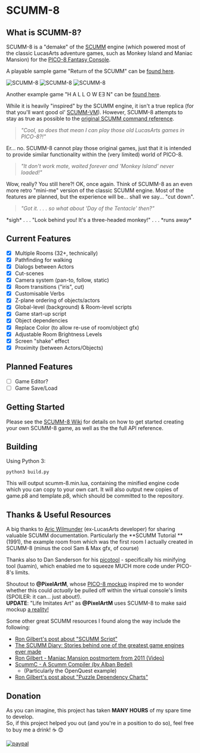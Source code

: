 # SCUMM-8
## What is SCUMM-8?
SCUMM-8 is a "demake" of the [SCUMM](https://en.wikipedia.org/wiki/SCUMM) engine (which powered most of the classic LucasArts adventure games, such as Monkey Island and Maniac Mansion) for the [PICO-8 Fantasy Console](http://www.lexaloffle.com/pico-8.php).  

A playable sample game "Return of the SCUMM" can be [found here](http://www.lexaloffle.com/bbs/?tid=29176).

![SCUMM-8](http://i.imgur.com/FcE49f5.gif)  ![SCUMM-8](http://i.imgur.com/LO57HFN.gif)  ![SCUMM-8](http://i.imgur.com/3HiP7Jf.gif)

Another example game "H A L L O W EƎ N" can be [found here](https://liquidream.itch.io/hallowe3n).

While it is heavily "inspired" by the SCUMM engine, it isn't a true replica (for that you'll want good ol' [SCUMM-VM](https://en.wikipedia.org/wiki/ScummVM)).  However, SCUMM-8 attempts to stay as true as possible to the [original SCUMM command reference](http://www.wilmunder.com/Arics_World/Games.html).
> *"Cool, so does that mean I can play those old LucasArts games in PICO-8?!"*

Er... no. SCUMM-8 cannot play those original games, just that it is intended to provide similar functionality within the (very limited) world of PICO-8.

> *"It don't work mate, waited forever and 'Monkey Island' never loaded!"*

Wow, really? You still here?! OK, once again. Think of SCUMM-8 as an even more retro "mini-me" version of the classic SCUMM engine. Most of the features are planned, but the experience will be... shall we say... "cut down".

> *"Got it. . . . so what about 'Day of the Tentacle' then?"*

\*sigh\* . . .  "Look behind you! It's a three-headed monkey!" . . . \*runs away\*

## Current Features
- [x] Multiple Rooms (32+, technically)
- [x] Pathfinding for walking
- [x] Dialogs between Actors
- [x] Cut-scenes
- [x] Camera system (pan-to, follow, static)
- [x] Room transitions ("iris", cut)
- [x] Customisable Verbs
- [x] Z-plane ordering of objects/actors
- [x] Global-level (background) & Room-level scripts
- [x] Game start-up script
- [x] Object dependencies
- [x] Replace Color (to allow re-use of room/object gfx)
- [x] Adjustable Room Brightness Levels
- [x] Screen "shake" effect
- [x] Proximity (between Actors/Objects)

## Planned Features
- [ ] Game Editor?
- [ ] Game Save/Load

## Getting Started
Please see the [SCUMM-8 Wiki](https://github.com/Liquidream/scumm-8/wiki) for details on how to get started creating your own SCUMM-8 game, as well as the the full API reference.

## Building

Using Python 3:
```console
python3 build.py
```

This will output scumm-8.min.lua, containing the minified engine code which you can copy to your own cart. It will also output new copies of game.p8 and template.p8, which should be committed to the repository.

## Thanks & Useful Resources
A big thanks to [Aric Wilmunder](http://www.wilmunder.com/Arics_World/Games.html) (ex-LucasArts developer) for sharing valuable SCUMM documentation. 
Particularly the **SCUMM Tutorial **(1991), the example room from which was the first room I actually created in SCUMM-8 (minus the cool Sam & Max gfx, of course)

Thanks also to Dan Sanderson for his [picotool](https://github.com/dansanderson/picotool) - specifically his minifying tool (luamin), which enabled me to squeeze MUCH more code under PICO-8's limits.

Shoutout to **@PixelArtM**, whose [PICO-8 mockup](https://twitter.com/PixelArtM/status/758735822426284036) inspired me to wonder whether this could *actually* be pulled off within the virtual console's limits (SPOILER: it can... just about!).  
**UPDATE**: "Life Imitates Art" as **@PixelArtM** uses SCUMM-8 to make said mockup [a reality!](https://twitter.com/PixelArtM/status/857193912229933056)

Some other great SCUMM resources I found along the way include the following:
- [Ron Gilbert's post about "SCUMM Script"](http://www.pagetable.com/?p=614)
- [The SCUMM Diary: Stories behind one of the greatest game engines ever made](http://www.gamasutra.com/view/feature/196009/the_scumm_diary_stories_behind_.php)
- [Ron Gilbert - Maniac Mansion postmortem from 2011 (Video)](https://youtu.be/WD64ExGHBWE)
- [ScummC - A Scumm Compiler (by Alban Bedel)](https://github.com/AlbanBedel/scummc)
  - (Particularly the OpenQuest example)
- [Ron Gilbert's post about "Puzzle Dependency Charts"](http://grumpygamer.com/puzzle_dependency_charts)

## Donation
As you can imagine, this project has taken **MANY HOURS** of my spare time to develop.  
So, if this project helped you out (and you're in a position to do so), feel free to buy me a drink! :coffee: :blush:

[![paypal](https://www.paypalobjects.com/en_US/GB/i/btn/btn_donateCC_LG.gif)](https://www.paypal.com/cgi-bin/webscr?cmd=_s-xclick&hosted_button_id=334Y2ZXWUJMBQ)
